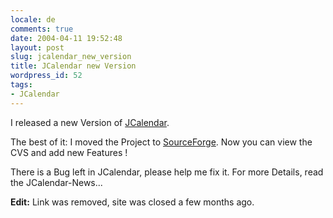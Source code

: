 ```yaml
---
locale: de
comments: true
date: 2004-04-11 19:52:48
layout: post
slug: jcalendar_new_version
title: JCalendar new Version
wordpress_id: 52
tags:
- JCalendar
---
```


I released a new Version of
[JCalendar](http://sourceforge.net/projects/jcalendar).

The best of it: I moved the Project to [SourceForge](http://sf.net). Now you
can view the CVS and add new Features !

There is a Bug left in JCalendar, please help me fix it. For more Details, read
the JCalendar-News... 

**Edit:** Link was removed, site was closed a few months ago.
